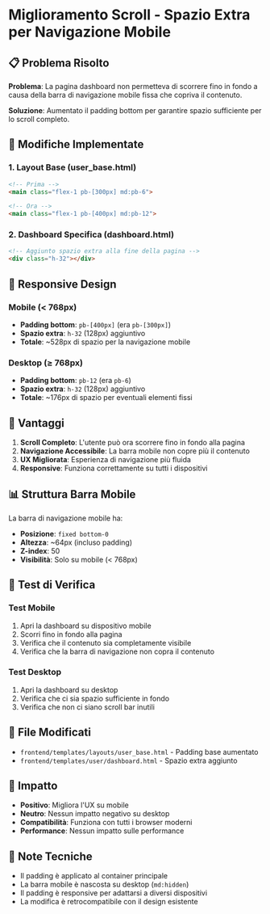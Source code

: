 # Miglioramento Scroll - Spazio Extra per Navigazione Mobile

## 📋 Problema Risolto

**Problema**: La pagina dashboard non permetteva di scorrere fino in fondo a causa della barra di navigazione mobile fissa che copriva il contenuto.

**Soluzione**: Aumentato il padding bottom per garantire spazio sufficiente per lo scroll completo.

## 🔧 Modifiche Implementate

### 1. Layout Base (user_base.html)
```html
<!-- Prima -->
<main class="flex-1 pb-[300px] md:pb-6">

<!-- Ora -->
<main class="flex-1 pb-[400px] md:pb-12">
```

### 2. Dashboard Specifica (dashboard.html)
```html
<!-- Aggiunto spazio extra alla fine della pagina -->
<div class="h-32"></div>
```

## 📱 Responsive Design

### Mobile (< 768px)
- **Padding bottom**: `pb-[400px]` (era `pb-[300px]`)
- **Spazio extra**: `h-32` (128px) aggiuntivo
- **Totale**: ~528px di spazio per la navigazione mobile

### Desktop (≥ 768px)
- **Padding bottom**: `pb-12` (era `pb-6`)
- **Spazio extra**: `h-32` (128px) aggiuntivo
- **Totale**: ~176px di spazio per eventuali elementi fissi

## 🎯 Vantaggi

1. **Scroll Completo**: L'utente può ora scorrere fino in fondo alla pagina
2. **Navigazione Accessibile**: La barra mobile non copre più il contenuto
3. **UX Migliorata**: Esperienza di navigazione più fluida
4. **Responsive**: Funziona correttamente su tutti i dispositivi

## 📊 Struttura Barra Mobile

La barra di navigazione mobile ha:
- **Posizione**: `fixed bottom-0`
- **Altezza**: ~64px (incluso padding)
- **Z-index**: 50
- **Visibilità**: Solo su mobile (< 768px)

## 🧪 Test di Verifica

### Test Mobile
1. Apri la dashboard su dispositivo mobile
2. Scorri fino in fondo alla pagina
3. Verifica che il contenuto sia completamente visibile
4. Verifica che la barra di navigazione non copra il contenuto

### Test Desktop
1. Apri la dashboard su desktop
2. Verifica che ci sia spazio sufficiente in fondo
3. Verifica che non ci siano scroll bar inutili

## 📁 File Modificati

- `frontend/templates/layouts/user_base.html` - Padding base aumentato
- `frontend/templates/user/dashboard.html` - Spazio extra aggiunto

## 🔄 Impatto

- **Positivo**: Migliora l'UX su mobile
- **Neutro**: Nessun impatto negativo su desktop
- **Compatibilità**: Funziona con tutti i browser moderni
- **Performance**: Nessun impatto sulle performance

## 📝 Note Tecniche

- Il padding è applicato al container principale
- La barra mobile è nascosta su desktop (`md:hidden`)
- Il padding è responsive per adattarsi a diversi dispositivi
- La modifica è retrocompatibile con il design esistente
